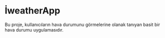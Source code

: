# İweatherApp

<p>Bu proje, kullanıcıların hava durumunu görmelerine olanak tanıyan basit bir hava durumu uygulamasıdır.</p>
